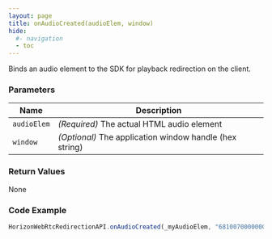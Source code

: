 ```yaml
---
layout: page
title: onAudioCreated(audioElem, window)
hide:
  #- navigation
  - toc
---
```


Binds an audio element to the SDK for playback redirection on the client.

### Parameters

| Name       | Description |
|------------|-------------|
| `audioElem` | *(Required)* The actual HTML audio element |
| `window`    | *(Optional)* The application window handle (hex string) |

### Return Values
None

### Code Example
```js
HorizonWebRtcRedirectionAPI.onAudioCreated(_myAudioElem, "6810070000000000");
```


